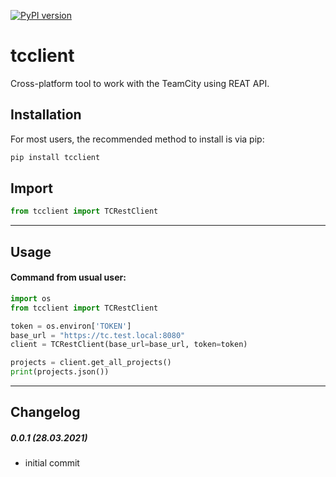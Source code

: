 [![PyPI version](https://badge.fury.io/py/tcclient.svg)](https://badge.fury.io/py/tcclient)


# tcclient

Cross-platform tool to work with the TeamCity using REAT API.


## Installation
For most users, the recommended method to install is via pip:
```cmd
pip install tcclient
```
## Import
```python
from tcclient import TCRestClient
```
---
## Usage
#### Command from usual user:
```python
import os
from tcclient import TCRestClient

token = os.environ['TOKEN']
base_url = "https://tc.test.local:8080"
client = TCRestClient(base_url=base_url, token=token)

projects = client.get_all_projects()
print(projects.json())
```

---

## Changelog

##### 0.0.1 (28.03.2021)
- initial commit
